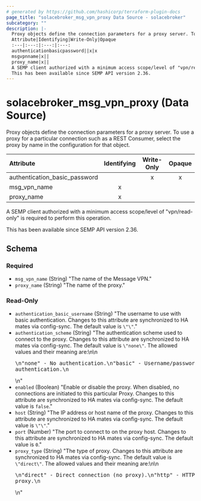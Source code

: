 ```yaml
---
# generated by https://github.com/hashicorp/terraform-plugin-docs
page_title: "solacebroker_msg_vpn_proxy Data Source - solacebroker"
subcategory: ""
description: |-
  Proxy objects define the connection parameters for a proxy server. To use a proxy for a particular connection such as a REST Consumer, select the proxy by name in the configuration for that object.
  Attribute|Identifying|Write-Only|Opaque
  :---|:---:|:---:|:---:
  authenticationbasicpassword||x|x
  msgvpnname|x||
  proxy_name|x||
  A SEMP client authorized with a minimum access scope/level of "vpn/read-only" is required to perform this operation.
  This has been available since SEMP API version 2.36.
---
```


# solacebroker_msg_vpn_proxy (Data Source)

Proxy objects define the connection parameters for a proxy server. To use a proxy for a particular connection such as a REST Consumer, select the proxy by name in the configuration for that object.


Attribute|Identifying|Write-Only|Opaque
:---|:---:|:---:|:---:
authentication_basic_password||x|x
msg_vpn_name|x||
proxy_name|x||



A SEMP client authorized with a minimum access scope/level of "vpn/read-only" is required to perform this operation.

This has been available since SEMP API version 2.36.



<!-- schema generated by tfplugindocs -->
## Schema

### Required

- `msg_vpn_name` (String) "The name of the Message VPN."
- `proxy_name` (String) "The name of the proxy."

### Read-Only

- `authentication_basic_username` (String) "The username to use with basic authentication. Changes to this attribute are synchronized to HA mates via config-sync. The default value is `\"\"`."
- `authentication_scheme` (String) "The authentication scheme used to connect to the proxy. Changes to this attribute are synchronized to HA mates via config-sync. The default value is `\"none\"`. The allowed values and their meaning are:\n\n<pre>\n\"none\" - No authentication.\n\"basic\" - Username/password authentication.\n</pre>\n"
- `enabled` (Boolean) "Enable or disable the proxy. When disabled, no connections are initiated to this particular Proxy. Changes to this attribute are synchronized to HA mates via config-sync. The default value is `false`."
- `host` (String) "The IP address or host name of the proxy. Changes to this attribute are synchronized to HA mates via config-sync. The default value is `\"\"`."
- `port` (Number) "The port to connect to on the proxy host. Changes to this attribute are synchronized to HA mates via config-sync. The default value is `0`."
- `proxy_type` (String) "The type of proxy. Changes to this attribute are synchronized to HA mates via config-sync. The default value is `\"direct\"`. The allowed values and their meaning are:\n\n<pre>\n\"direct\" - Direct connection (no proxy).\n\"http\" - HTTP proxy.\n</pre>\n"
